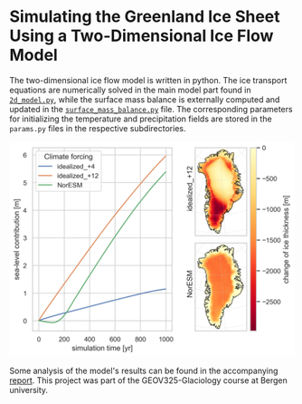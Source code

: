 # Simulating the Greenland Ice Sheet Using a Two-Dimensional Ice Flow Model

The two-dimensional ice flow model is written in python. The ice transport equations are numerically
solved in the main model part found in [`2d_model.py`](2d-ice-sheet/2d_model.py), while the surface mass balance is externally
computed and updated in the [`surface_mass_balance.py`](2d-ice-sheet/surface_mass_balance.py) file. The
corresponding parameters for initializing the temperature and precipitation fields are stored
in the `params.py` files in the respective subdirectories.

![fig](2d-ice-sheet/global-warming/figs/sea-level-contribution.png)

Some analysis of the model's results can be found in the accompanying [report](2d-ice-sheet/report/main.pdf). This project was part of the GEOV325-Glaciology course at Bergen university.
